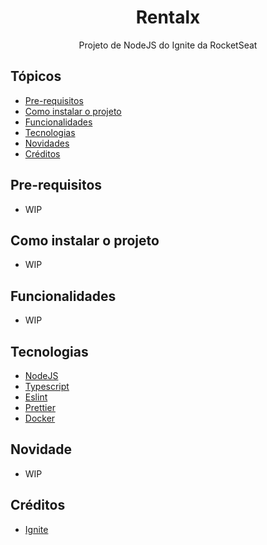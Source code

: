 <h1 align="center">Rentalx</h1>
<p align="center">Projeto de NodeJS do Ignite da RocketSeat</p>
<h2>Tópicos</h2>

* [Pre-requisitos](#pre-requisitos)
* [Como instalar o projeto](#instalar-projeto)
* [Funcionalidades](#funcionalidades)
* [Tecnologias](#tecnologias)
* [Novidades](#novidade)
* [Créditos](#creditos)

<h2 id="pre-requisitos">Pre-requisitos</h2>

* WIP

<h2 id="instalar-projeto">Como instalar o projeto</h2>

* WIP

<h2 id="funcionalidades">Funcionalidades</h2>

* WIP

<h2 id="tecnologias">Tecnologias</h2>

* [NodeJS](nodejs.org/)
* [Typescript](https://www.typescriptlang.org)
* [Eslint](https://eslint.org)
* [Prettier](https://prettier.io)
* [Docker](https://www.docker.com)

<h2 id="novidade">Novidade</h2>

* WIP

<h2 id="creditos">Créditos</h2>

* [Ignite](https://rocketseat.com.br/ignite)
